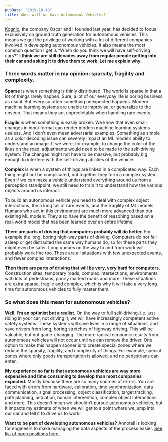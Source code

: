 ```yaml
---
pubDate: "2019-10-18"
title: When will we have Autonomous Vehicles?
---
```


[Kognic](https://www.kognic.com), the company Oscar and I founded last year, has decided to focus exclusively on ground
truth generation for autonomous vehicles. This means we get the privilege of working with a lot of different companies
involved in developing autonomous vehicles. It also means the most common question I get is “When do you think we will
have self-driving cars?” **I think we are still decades away from regular people getting into their car and asking it to
drive them to work. Let me explain why.**

### Three words matter in my opinion: sparsity, fragility and complexity.

**Sparse** is when something is thinly distributed. The world is sparse in that a lot of things rarely happen. Sure, a
lot of our everyday life is boring business as usual. But every so often something unexpected happens. Modern machine
learning systems are unable to improvise, or generalize to the unseen. That means they act unpredictably when handling
rare events.

**Fragile** is when something is easily broken. We know that even small changes in input format can render modern
machine learning systems useless. And I don’t even mean adversarial examples. Something as simple as a color decoding
issue can severely impact an ML model’s ability to understand an image. If we were, for example, to change the color of
the lines on the road, adjustments would need to be made to the self-driving system. The changes might not have to be
massive, but probably big enough to interfere with the self-driving abilities of the vehicle.

**Complex** is when a system of things are linked in a complicated way. Each thing might not be complicated, but
together they form a complex system. Even if we can make a vehicle understand everything around us from a perception
standpoint, we still need to train it to understand how the various objects around us interact.

To build an autonomous vehicle you need to deal with complex object interactions, the a long tail of rare events, and
the fragility of ML models. Humans who act in this environment are much more advanced than our existing ML models. They
also have the benefit of reasoning based on a real-world model that has been learned over an entire lifetime.

**There are parts of driving that computers probably will do better.** For example the long, boring high-way parts of
driving. Computers do not fall asleep or get distracted the same way humans do, so for these parts they might even be
safer. Long queues on the way to and from work will probably work fine too. These are all situations with few unexpected
events, and fewer complex interactions.

**Then there are parts of driving that will be very, very hard for computers.** Construction sites, temporary roads,
complex intersections, environments with lots of pedestrians, poorly marked roads and more. These situations are extra
sparse, fragile and complex, which is why it will take a very long time for autonomous vehicles to fully master them.

### So what does this mean for autonomous vehicles?

**Well, I’m an optimist but a realist.** On the way to full self-driving, i.e. just riding in your car, not driving it,
we will have increasingly competent active safety systems. These systems will save lives in a range of situations, and
save drivers from long, boring stretches of highway driving. This will be valuable, but not game-changing. The more
radical economic results from autonomous vehicles will not occur until we can remove the driver. One option to make this
happen sooner is to create special zones where we reduce the sparsity, fragility, and complexity of things. For example,
special zones where only goods transportation is allowed, and no pedestrians can enter.

**My experience so far is that autonomous vehicles are way more expensive and time consuming to develop than most
companies expected.** Mostly because there are so many sources of errors. You are faced with errors from hardware,
calibration, time synchronization, data communication, signal processing, object classification, target tracking, path
planning, actuation, human intervention, complex object interactions and more. This doesn’t mean we shouldn’t pursue
autonomous vehicles, but it impacts my estimate of when we will get to a point where we jump into our car and tell it to
drive us to work!

**Want to be part of developing autonomous vehicles?** Annotell is looking for engineers to make managing the data
aspects of the process easier. [See list of open positions here.](https://careers.kognic.com)
